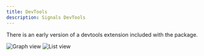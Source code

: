 ```yaml
---
title: DevTools
description: Signals DevTools
---
```


There is an early version of a devtools extension included with the package.

![Graph view](/signals.dart/graph.png)
![List view](/signals.dart/list.png)